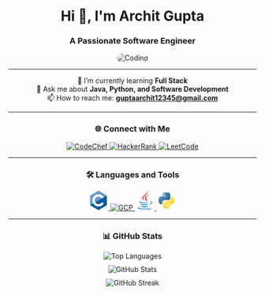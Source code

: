 
<h1 align="center">Hi 👋, I'm Archit Gupta</h1>
<h3 align="center">A Passionate Software Engineer</h3>

<div align="center">
  <img src="https://github.com/user-attachments/assets/e9b43ab1-1374-415f-844f-dd9ef410230d" alt="Coding" width="400" style="filter: grayscale(100%); border-radius: 10px;" />
</div>

---

<p align="center">
  🌱 I’m currently learning <strong>Full Stack</strong><br>
  💬 Ask me about <strong>Java, Python, and Software Development</strong><br>
  📫 How to reach me: <a href="mailto:guptaarchit12345@gmail.com"><strong>guptaarchit12345@gmail.com</strong></a>
</p>

---

<h3 align="center">🌐 Connect with Me</h3>
<p align="center">
  <a href=https://www.linkedin.com/in/archit-gupta-734463301?utm_source=share&utm_campaign=share_via&utm_content=profile&utm_medium=android_app
    <img src="https://raw.githubusercontent.com/rahuldkjain/github-profile-readme-generator/master/src/images/icons/Social/linked-in-alt.svg" alt="LinkedIn" height="40" width="40" />
  </a>
  <a href="https://www.codechef.com/users/https://www.codechef.com/dashboard" target="_blank">
    <img src="https://cdn.jsdelivr.net/npm/simple-icons@3.1.0/icons/codechef.svg" alt="CodeChef" height="40" width="40" />
  </a>
  <a href="https://www.hackerrank.com/https://www.hackerrank.com/dashboard" target="_blank">
    <img src="https://raw.githubusercontent.com/rahuldkjain/github-profile-readme-generator/master/src/images/icons/Social/hackerrank.svg" alt="HackerRank" height="40" width="40" />
  </a>
  <a href="https://www.leetcode.com/https://leetcode.com/" target="_blank">
    <img src="https://raw.githubusercontent.com/rahuldkjain/github-profile-readme-generator/master/src/images/icons/Social/leet-code.svg" alt="LeetCode" height="40" width="40" />
  </a>
</p>

---

<h3 align="center">🛠️ Languages and Tools</h3>
<p align="center">
  <a href="https://www.cprogramming.com/" target="_blank" rel="noreferrer">
    <img src="https://raw.githubusercontent.com/devicons/devicon/master/icons/c/c-original.svg" alt="C" width="40" height="40"/>
  </a>
  <a href="https://cloud.google.com" target="_blank" rel="noreferrer">
    <img src="https://www.vectorlogo.zone/logos/google_cloud/google_cloud-icon.svg" alt="GCP" width="40" height="40"/>
  </a>
  <a href="https://www.java.com" target="_blank" rel="noreferrer">
    <img src="https://raw.githubusercontent.com/devicons/devicon/master/icons/java/java-original.svg" alt="Java" width="40" height="40"/>
  </a>
  <a href="https://www.python.org" target="_blank" rel="noreferrer">
    <img src="https://raw.githubusercontent.com/devicons/devicon/master/icons/python/python-original.svg" alt="Python" width="40" height="40"/>
  </a>
</p>

---

<h3 align="center">📊 GitHub Stats</h3>
<div align="center">
  <img src="https://github-readme-stats.vercel.app/api/top-langs?username=architgupta2004&show_icons=true&locale=en&layout=compact" alt="Top Languages" style="margin-bottom: 10px;" />
  <br>
  <img src="https://github-readme-stats.vercel.app/api?username=architgupta2004&show_icons=true&locale=en" alt="GitHub Stats" style="margin-bottom: 10px;" />
  <br>
  <img src="https://github-readme-streak-stats.herokuapp.com/?user=architgupta2004" alt="GitHub Streak" />
</div>


